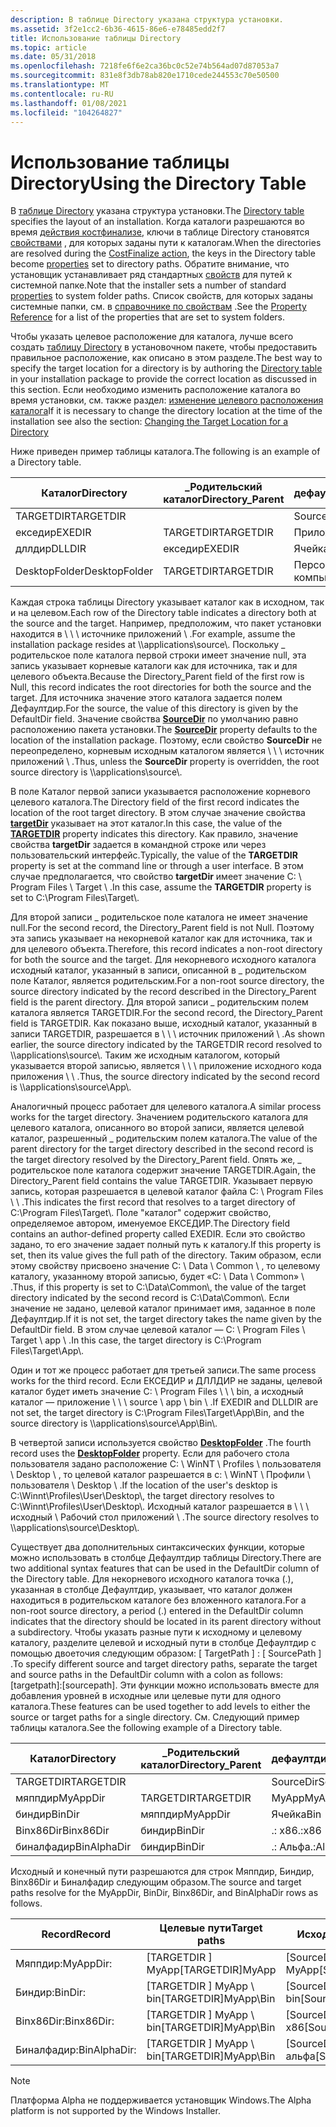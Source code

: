 ```yaml
---
description: В таблице Directory указана структура установки.
ms.assetid: 3f2e1cc2-6b36-4615-86e6-e78485edd2f7
title: Использование таблицы Directory
ms.topic: article
ms.date: 05/31/2018
ms.openlocfilehash: 7218fe6f6e2ca36bc0c52e74b564ad07d87053a7
ms.sourcegitcommit: 831e8f3db78ab820e1710cede244553c70e50500
ms.translationtype: MT
ms.contentlocale: ru-RU
ms.lasthandoff: 01/08/2021
ms.locfileid: "104264827"
---
```

# <a name="using-the-directory-table"></a><span data-ttu-id="f5fcf-103">Использование таблицы Directory</span><span class="sxs-lookup"><span data-stu-id="f5fcf-103">Using the Directory Table</span></span>

<span data-ttu-id="f5fcf-104">В [таблице Directory](directory-table.md) указана структура установки.</span><span class="sxs-lookup"><span data-stu-id="f5fcf-104">The [Directory table](directory-table.md) specifies the layout of an installation.</span></span> <span data-ttu-id="f5fcf-105">Когда каталоги разрешаются во время [действия костфинализе](costfinalize-action.md), ключи в таблице Directory становятся [свойствами](properties.md) , для которых заданы пути к каталогам.</span><span class="sxs-lookup"><span data-stu-id="f5fcf-105">When the directories are resolved during the [CostFinalize action](costfinalize-action.md), the keys in the Directory table become [properties](properties.md) set to directory paths.</span></span> <span data-ttu-id="f5fcf-106">Обратите внимание, что установщик устанавливает ряд стандартных [свойств](properties.md) для путей к системной папке.</span><span class="sxs-lookup"><span data-stu-id="f5fcf-106">Note that the installer sets a number of standard [properties](properties.md) to system folder paths.</span></span> <span data-ttu-id="f5fcf-107">Список свойств, для которых заданы системные папки, см. в [справочнике по свойствам](property-reference.md) .</span><span class="sxs-lookup"><span data-stu-id="f5fcf-107">See the [Property Reference](property-reference.md) for a list of the properties that are set to system folders.</span></span>

<span data-ttu-id="f5fcf-108">Чтобы указать целевое расположение для каталога, лучше всего создать [таблицу Directory](directory-table.md) в установочном пакете, чтобы предоставить правильное расположение, как описано в этом разделе.</span><span class="sxs-lookup"><span data-stu-id="f5fcf-108">The best way to specify the target location for a directory is by authoring the [Directory table](directory-table.md) in your installation package to provide the correct location as discussed in this section.</span></span> <span data-ttu-id="f5fcf-109">Если необходимо изменить расположение каталога во время установки, см. также раздел: [изменение целевого расположения каталога](changing-the-target-location-for-a-directory.md)</span><span class="sxs-lookup"><span data-stu-id="f5fcf-109">If it is necessary to change the directory location at the time of the installation see also the section: [Changing the Target Location for a Directory](changing-the-target-location-for-a-directory.md)</span></span>

<span data-ttu-id="f5fcf-110">Ниже приведен пример таблицы каталога.</span><span class="sxs-lookup"><span data-stu-id="f5fcf-110">The following is an example of a Directory table.</span></span>



| <span data-ttu-id="f5fcf-111">Каталог</span><span class="sxs-lookup"><span data-stu-id="f5fcf-111">Directory</span></span>     | <span data-ttu-id="f5fcf-112">\_Родительский каталог</span><span class="sxs-lookup"><span data-stu-id="f5fcf-112">Directory\_Parent</span></span> | <span data-ttu-id="f5fcf-113">дефаултдир</span><span class="sxs-lookup"><span data-stu-id="f5fcf-113">DefaultDir</span></span> |
|---------------|-------------------|------------|
| <span data-ttu-id="f5fcf-114">TARGETDIR</span><span class="sxs-lookup"><span data-stu-id="f5fcf-114">TARGETDIR</span></span>     |                   | <span data-ttu-id="f5fcf-115">SourceDir</span><span class="sxs-lookup"><span data-stu-id="f5fcf-115">SourceDir</span></span>  |
| <span data-ttu-id="f5fcf-116">екседир</span><span class="sxs-lookup"><span data-stu-id="f5fcf-116">EXEDIR</span></span>        | <span data-ttu-id="f5fcf-117">TARGETDIR</span><span class="sxs-lookup"><span data-stu-id="f5fcf-117">TARGETDIR</span></span>         | <span data-ttu-id="f5fcf-118">Приложение</span><span class="sxs-lookup"><span data-stu-id="f5fcf-118">App</span></span>        |
| <span data-ttu-id="f5fcf-119">дллдир</span><span class="sxs-lookup"><span data-stu-id="f5fcf-119">DLLDIR</span></span>        | <span data-ttu-id="f5fcf-120">екседир</span><span class="sxs-lookup"><span data-stu-id="f5fcf-120">EXEDIR</span></span>            | <span data-ttu-id="f5fcf-121">Ячейка</span><span class="sxs-lookup"><span data-stu-id="f5fcf-121">Bin</span></span>        |
| <span data-ttu-id="f5fcf-122">DesktopFolder</span><span class="sxs-lookup"><span data-stu-id="f5fcf-122">DesktopFolder</span></span> | <span data-ttu-id="f5fcf-123">TARGETDIR</span><span class="sxs-lookup"><span data-stu-id="f5fcf-123">TARGETDIR</span></span>         | <span data-ttu-id="f5fcf-124">Персональный компьютер</span><span class="sxs-lookup"><span data-stu-id="f5fcf-124">Desktop</span></span>    |



 

<span data-ttu-id="f5fcf-125">Каждая строка таблицы Directory указывает каталог как в исходном, так и на целевом.</span><span class="sxs-lookup"><span data-stu-id="f5fcf-125">Each row of the Directory table indicates a directory both at the source and the target.</span></span> <span data-ttu-id="f5fcf-126">Например, предположим, что пакет установки находится в \\ \\ \\ источнике приложений \\ .</span><span class="sxs-lookup"><span data-stu-id="f5fcf-126">For example, assume the installation package resides at \\\\applications\\source\\.</span></span> <span data-ttu-id="f5fcf-127">Поскольку \_ родительское поле каталога первой строки имеет значение null, эта запись указывает корневые каталоги как для источника, так и для целевого объекта.</span><span class="sxs-lookup"><span data-stu-id="f5fcf-127">Because the Directory\_Parent field of the first row is Null, this record indicates the root directories for both the source and the target.</span></span> <span data-ttu-id="f5fcf-128">Для источника значение этого каталога задается полем Дефаултдир.</span><span class="sxs-lookup"><span data-stu-id="f5fcf-128">For the source, the value of this directory is given by the DefaultDir field.</span></span> <span data-ttu-id="f5fcf-129">Значение свойства [**SourceDir**](sourcedir.md) по умолчанию равно расположению пакета установки.</span><span class="sxs-lookup"><span data-stu-id="f5fcf-129">The [**SourceDir**](sourcedir.md) property defaults to the location of the installation package.</span></span> <span data-ttu-id="f5fcf-130">Поэтому, если свойство **SourceDir** не переопределено, корневым исходным каталогом является \\ \\ \\ источник приложений \\ .</span><span class="sxs-lookup"><span data-stu-id="f5fcf-130">Thus, unless the **SourceDir** property is overridden, the root source directory is \\\\applications\\source\\.</span></span>

<span data-ttu-id="f5fcf-131">В поле Каталог первой записи указывается расположение корневого целевого каталога.</span><span class="sxs-lookup"><span data-stu-id="f5fcf-131">The Directory field of the first record indicates the location of the root target directory.</span></span> <span data-ttu-id="f5fcf-132">В этом случае значение свойства [**targetDir**](targetdir.md) указывает на этот каталог.</span><span class="sxs-lookup"><span data-stu-id="f5fcf-132">In this case, the value of the [**TARGETDIR**](targetdir.md) property indicates this directory.</span></span> <span data-ttu-id="f5fcf-133">Как правило, значение свойства **targetDir** задается в командной строке или через пользовательский интерфейс.</span><span class="sxs-lookup"><span data-stu-id="f5fcf-133">Typically, the value of the **TARGETDIR** property is set at the command line or through a user interface.</span></span> <span data-ttu-id="f5fcf-134">В этом случае предполагается, что свойство **targetDir** имеет значение C: \\ Program Files \\ Target \\ .</span><span class="sxs-lookup"><span data-stu-id="f5fcf-134">In this case, assume the **TARGETDIR** property is set to C:\\Program Files\\Target\\.</span></span>

<span data-ttu-id="f5fcf-135">Для второй записи \_ родительское поле каталога не имеет значение null.</span><span class="sxs-lookup"><span data-stu-id="f5fcf-135">For the second record, the Directory\_Parent field is not Null.</span></span> <span data-ttu-id="f5fcf-136">Поэтому эта запись указывает на некорневой каталог как для источника, так и для целевого объекта.</span><span class="sxs-lookup"><span data-stu-id="f5fcf-136">Therefore, this record indicates a non-root directory for both the source and the target.</span></span> <span data-ttu-id="f5fcf-137">Для некорневого исходного каталога исходный каталог, указанный в записи, описанной в \_ родительском поле Каталог, является родительским.</span><span class="sxs-lookup"><span data-stu-id="f5fcf-137">For a non-root source directory, the source directory indicated by the record described in the Directory\_Parent field is the parent directory.</span></span> <span data-ttu-id="f5fcf-138">Для второй записи \_ родительским полем каталога является TARGETDIR.</span><span class="sxs-lookup"><span data-stu-id="f5fcf-138">For the second record, the Directory\_Parent field is TARGETDIR.</span></span> <span data-ttu-id="f5fcf-139">Как показано выше, исходный каталог, указанный в записи TARGETDIR, разрешается в \\ \\ \\ источник приложений \\ .</span><span class="sxs-lookup"><span data-stu-id="f5fcf-139">As shown earlier, the source directory indicated by the TARGETDIR record resolved to \\\\applications\\source\\.</span></span> <span data-ttu-id="f5fcf-140">Таким же исходным каталогом, который указывается второй записью, является \\ \\ \\ приложение исходного кода приложения \\ \\ .</span><span class="sxs-lookup"><span data-stu-id="f5fcf-140">Thus, the source directory indicated by the second record is \\\\applications\\source\\App\\.</span></span>

<span data-ttu-id="f5fcf-141">Аналогичный процесс работает для целевого каталога.</span><span class="sxs-lookup"><span data-stu-id="f5fcf-141">A similar process works for the target directory.</span></span> <span data-ttu-id="f5fcf-142">Значением родительского каталога для целевого каталога, описанного во второй записи, является целевой каталог, разрешенный \_ родительским полем каталога.</span><span class="sxs-lookup"><span data-stu-id="f5fcf-142">The value of the parent directory for the target directory described in the second record is the target directory resolved by the Directory\_Parent field.</span></span> <span data-ttu-id="f5fcf-143">Опять же, \_ родительское поле каталога содержит значение TARGETDIR.</span><span class="sxs-lookup"><span data-stu-id="f5fcf-143">Again, the Directory\_Parent field contains the value TARGETDIR.</span></span> <span data-ttu-id="f5fcf-144">Указывает первую запись, которая разрешается в целевой каталог файла C: \\ Program Files \\ \\ .</span><span class="sxs-lookup"><span data-stu-id="f5fcf-144">This indicates the first record that resolves to a target directory of C:\\Program Files\\Target\\.</span></span> <span data-ttu-id="f5fcf-145">Поле "каталог" содержит свойство, определяемое автором, именуемое ЕКСЕДИР.</span><span class="sxs-lookup"><span data-stu-id="f5fcf-145">The Directory field contains an author-defined property called EXEDIR.</span></span> <span data-ttu-id="f5fcf-146">Если это свойство задано, то его значение задает полный путь к каталогу.</span><span class="sxs-lookup"><span data-stu-id="f5fcf-146">If this property is set, then its value gives the full path of the directory.</span></span> <span data-ttu-id="f5fcf-147">Таким образом, если этому свойству присвоено значение C: \\ Data \\ Common \\ , то целевому каталогу, указанному второй записью, будет «C: \\ Data \\ Common» \\ .</span><span class="sxs-lookup"><span data-stu-id="f5fcf-147">Thus, if this property is set to C:\\Data\\Common\\, the value of the target directory indicated by the second record is C:\\Data\\Common\\.</span></span> <span data-ttu-id="f5fcf-148">Если значение не задано, целевой каталог принимает имя, заданное в поле Дефаултдир.</span><span class="sxs-lookup"><span data-stu-id="f5fcf-148">If it is not set, the target directory takes the name given by the DefaultDir field.</span></span> <span data-ttu-id="f5fcf-149">В этом случае целевой каталог — C: \\ Program Files \\ Target \\ app \\ .</span><span class="sxs-lookup"><span data-stu-id="f5fcf-149">In this case, the target directory is C:\\Program Files\\Target\\App\\.</span></span>

<span data-ttu-id="f5fcf-150">Один и тот же процесс работает для третьей записи.</span><span class="sxs-lookup"><span data-stu-id="f5fcf-150">The same process works for the third record.</span></span> <span data-ttu-id="f5fcf-151">Если ЕКСЕДИР и ДЛЛДИР не заданы, целевой каталог будет иметь значение C: \\ Program Files \\ \\ \\ bin, а исходный каталог — приложение \\ \\ \\ source \\ app \\ bin \\ .</span><span class="sxs-lookup"><span data-stu-id="f5fcf-151">If EXEDIR and DLLDIR are not set, the target directory is C:\\Program Files\\Target\\App\\Bin, and the source directory is \\\\applications\\source\\App\\Bin\\.</span></span>

<span data-ttu-id="f5fcf-152">В четвертой записи используется свойство [**DesktopFolder**](desktopfolder.md) .</span><span class="sxs-lookup"><span data-stu-id="f5fcf-152">The fourth record uses the [**DesktopFolder**](desktopfolder.md) property.</span></span> <span data-ttu-id="f5fcf-153">Если для рабочего стола пользователя задано расположение C: \\ WinNT \\ Profiles \\ пользователя \\ Desktop \\ , то целевой каталог разрешается в c: \\ WinNT \\ Профили \\ пользователя \\ Desktop \\ .</span><span class="sxs-lookup"><span data-stu-id="f5fcf-153">If the location of the user's desktop is C:\\Winnt\\Profiles\\User\\Desktop\\, the target directory resolves to C:\\Winnt\\Profiles\\User\\Desktop\\.</span></span> <span data-ttu-id="f5fcf-154">Исходный каталог разрешается в \\ \\ \\ исходный \\ Рабочий стол приложений \\ .</span><span class="sxs-lookup"><span data-stu-id="f5fcf-154">The source directory resolves to \\\\applications\\source\\Desktop\\.</span></span>

<span data-ttu-id="f5fcf-155">Существует два дополнительных синтаксических функции, которые можно использовать в столбце Дефаултдир таблицы Directory.</span><span class="sxs-lookup"><span data-stu-id="f5fcf-155">There are two additional syntax features that can be used in the DefaultDir column of the Directory table.</span></span> <span data-ttu-id="f5fcf-156">Для некорневого исходного каталога точка (.), указанная в столбце Дефаултдир, указывает, что каталог должен находиться в родительском каталоге без вложенного каталога.</span><span class="sxs-lookup"><span data-stu-id="f5fcf-156">For a non-root source directory, a period (.) entered in the DefaultDir column indicates that the directory should be located in its parent directory without a subdirectory.</span></span> <span data-ttu-id="f5fcf-157">Чтобы указать разные пути к исходному и целевому каталогу, разделите целевой и исходный пути в столбце Дефаултдир с помощью двоеточия следующим образом: \[ TargetPath \] : \[ SourcePath \] .</span><span class="sxs-lookup"><span data-stu-id="f5fcf-157">To specify different source and target directory paths, separate the target and source paths in the DefaultDir column with a colon as follows: \[targetpath\]:\[sourcepath\].</span></span> <span data-ttu-id="f5fcf-158">Эти функции можно использовать вместе для добавления уровней в исходные или целевые пути для одного каталога.</span><span class="sxs-lookup"><span data-stu-id="f5fcf-158">These features can be used together to add levels to either the source or target paths for a single directory.</span></span> <span data-ttu-id="f5fcf-159">См. Следующий пример таблицы каталога.</span><span class="sxs-lookup"><span data-stu-id="f5fcf-159">See the following example of a Directory table.</span></span>



| <span data-ttu-id="f5fcf-160">Каталог</span><span class="sxs-lookup"><span data-stu-id="f5fcf-160">Directory</span></span>   | <span data-ttu-id="f5fcf-161">\_Родительский каталог</span><span class="sxs-lookup"><span data-stu-id="f5fcf-161">Directory\_Parent</span></span> | <span data-ttu-id="f5fcf-162">дефаултдир</span><span class="sxs-lookup"><span data-stu-id="f5fcf-162">DefaultDir</span></span> |
|-------------|-------------------|------------|
| <span data-ttu-id="f5fcf-163">TARGETDIR</span><span class="sxs-lookup"><span data-stu-id="f5fcf-163">TARGETDIR</span></span>   |                   | <span data-ttu-id="f5fcf-164">SourceDir</span><span class="sxs-lookup"><span data-stu-id="f5fcf-164">SourceDir</span></span>  |
| <span data-ttu-id="f5fcf-165">мяппдир</span><span class="sxs-lookup"><span data-stu-id="f5fcf-165">MyAppDir</span></span>    | <span data-ttu-id="f5fcf-166">TARGETDIR</span><span class="sxs-lookup"><span data-stu-id="f5fcf-166">TARGETDIR</span></span>         | <span data-ttu-id="f5fcf-167">MyApp</span><span class="sxs-lookup"><span data-stu-id="f5fcf-167">MyApp</span></span>      |
| <span data-ttu-id="f5fcf-168">биндир</span><span class="sxs-lookup"><span data-stu-id="f5fcf-168">BinDir</span></span>      | <span data-ttu-id="f5fcf-169">мяппдир</span><span class="sxs-lookup"><span data-stu-id="f5fcf-169">MyAppDir</span></span>          | <span data-ttu-id="f5fcf-170">Ячейка</span><span class="sxs-lookup"><span data-stu-id="f5fcf-170">Bin</span></span>        |
| <span data-ttu-id="f5fcf-171">Binx86Dir</span><span class="sxs-lookup"><span data-stu-id="f5fcf-171">Binx86Dir</span></span>   | <span data-ttu-id="f5fcf-172">биндир</span><span class="sxs-lookup"><span data-stu-id="f5fcf-172">BinDir</span></span>            | <span data-ttu-id="f5fcf-173">.: x86</span><span class="sxs-lookup"><span data-stu-id="f5fcf-173">.:x86</span></span>      |
| <span data-ttu-id="f5fcf-174">биналфадир</span><span class="sxs-lookup"><span data-stu-id="f5fcf-174">BinAlphaDir</span></span> | <span data-ttu-id="f5fcf-175">биндир</span><span class="sxs-lookup"><span data-stu-id="f5fcf-175">BinDir</span></span>            | <span data-ttu-id="f5fcf-176">.: Альфа</span><span class="sxs-lookup"><span data-stu-id="f5fcf-176">.:Alpha</span></span>    |



 

<span data-ttu-id="f5fcf-177">Исходный и конечный пути разрешаются для строк Мяппдир, Биндир, Binx86Dir и Биналфадир следующим образом.</span><span class="sxs-lookup"><span data-stu-id="f5fcf-177">The source and target paths resolve for the MyAppDir, BinDir, Binx86Dir, and BinAlphaDir rows as follows.</span></span>



| <span data-ttu-id="f5fcf-178">Record</span><span class="sxs-lookup"><span data-stu-id="f5fcf-178">Record</span></span>       | <span data-ttu-id="f5fcf-179">Целевые пути</span><span class="sxs-lookup"><span data-stu-id="f5fcf-179">Target paths</span></span>            | <span data-ttu-id="f5fcf-180">Исходные пути</span><span class="sxs-lookup"><span data-stu-id="f5fcf-180">Source paths</span></span>                   |
|--------------|-------------------------|--------------------------------|
| <span data-ttu-id="f5fcf-181">Мяппдир:</span><span class="sxs-lookup"><span data-stu-id="f5fcf-181">MyAppDir:</span></span>    | <span data-ttu-id="f5fcf-182">\[TARGETDIR \] MyApp</span><span class="sxs-lookup"><span data-stu-id="f5fcf-182">\[TARGETDIR\]MyApp</span></span>      | <span data-ttu-id="f5fcf-183">\[SourceDir \] MyApp</span><span class="sxs-lookup"><span data-stu-id="f5fcf-183">\[SourceDir\]MyApp</span></span>             |
| <span data-ttu-id="f5fcf-184">Биндир:</span><span class="sxs-lookup"><span data-stu-id="f5fcf-184">BinDir:</span></span>      | <span data-ttu-id="f5fcf-185">\[TARGETDIR \] MyApp \\ bin</span><span class="sxs-lookup"><span data-stu-id="f5fcf-185">\[TARGETDIR\]MyApp\\Bin</span></span> | <span data-ttu-id="f5fcf-186">\[SourceDir \] MyApp \\ bin</span><span class="sxs-lookup"><span data-stu-id="f5fcf-186">\[SourceDir\]MyApp\\Bin</span></span>        |
| <span data-ttu-id="f5fcf-187">Binx86Dir:</span><span class="sxs-lookup"><span data-stu-id="f5fcf-187">Binx86Dir:</span></span>   | <span data-ttu-id="f5fcf-188">\[TARGETDIR \] MyApp \\ bin</span><span class="sxs-lookup"><span data-stu-id="f5fcf-188">\[TARGETDIR\]MyApp\\Bin</span></span> | <span data-ttu-id="f5fcf-189">\[SourceDir \] MyApp \\ bin \\ x86</span><span class="sxs-lookup"><span data-stu-id="f5fcf-189">\[SourceDir\]MyApp\\Bin\\x86</span></span>   |
| <span data-ttu-id="f5fcf-190">Биналфадир:</span><span class="sxs-lookup"><span data-stu-id="f5fcf-190">BinAlphaDir:</span></span> | <span data-ttu-id="f5fcf-191">\[TARGETDIR \] MyApp \\ bin</span><span class="sxs-lookup"><span data-stu-id="f5fcf-191">\[TARGETDIR\]MyApp\\Bin</span></span> | <span data-ttu-id="f5fcf-192">\[SourceDir \] MyApp \\ bin, \\ альфа</span><span class="sxs-lookup"><span data-stu-id="f5fcf-192">\[SourceDir\]MyApp\\Bin\\Alpha</span></span> |



 

> [!Note]  
> <span data-ttu-id="f5fcf-193">Платформа Alpha не поддерживается установщик Windows.</span><span class="sxs-lookup"><span data-stu-id="f5fcf-193">The Alpha platform is not supported by the Windows Installer.</span></span>

 

 

 



